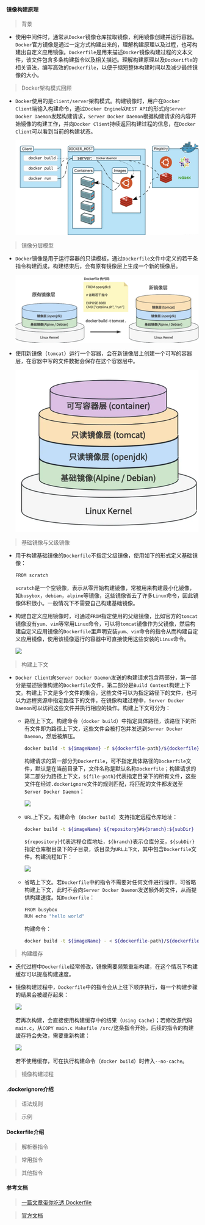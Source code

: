 #### 镜像构建原理

> 背景

* 使用中间件时，通常从```Docker```镜像仓库拉取镜像，利用镜像创建并运行容器。```Docker```官方镜像是通过一定方式构建出来的，理解构建原理以及过程，也可构建出自定义应用镜像。```Dockerfile```是用来描述```Docker```镜像构建过程的文本文件，该文件包含多条构建指令以及相关描述。理解构建原理以及```Dockerifle```的相关语法，编写高效的```Dockerfile```，以便于缩短整体构建时间以及减少最终镜像的大小。

> Docker架构模式回顾

* ```Docker```使用的是```client/server```架构模式。构建镜像时，用户在```Docker Client```端输入构建命令，通过```Docker Engine```以```REST API```的形式向```Server Docker Daemon```发起构建请求，```Server Docker Daemon```根据构建请求的内容开始镜像的构建工作，并向```Docker Client```持续返回构建过程的信息，在```Docker Client```可以看到当前的构建状态。

  ![](https://raw.githubusercontent.com/Garden12138/picbed-cloud/main/minikube/Snipaste_2023-03-21_12-02-51.png)

> 镜像分层模型

* ```Docker```镜像是用于运行容器的只读模板，通过```Dockerfile```文件中定义的若干条指令构建而成，构建结束后，会有原有镜像层上生成一个新的镜像层。
  
    ![](https://raw.githubusercontent.com/Garden12138/picbed-cloud/main/minikube/Snipaste_2023-03-21_16-52-07.png)

* 使用新镜像（```tomcat```）运行一个容器，会在新镜像层上创建一个可写的容器层，在容器中写的文件数据会保存在这个容器层中。

  ![](https://raw.githubusercontent.com/Garden12138/picbed-cloud/main/minikube/Snipaste_2023-03-21_16-57-02.png)

> 基础镜像与父级镜像

* 用于构建基础镜像的```Dockerfile```不指定父级镜像，使用如下的形式定义基础镜像：
  
  ```bash
  FROM scratch
  ```

  ```scratch```是一个空镜像，表示从零开始构建镜像，常被用来构建最小化镜像，如```busybox```，```debian```，```alpine```等镜像，这些镜像省去了许多```Linux```命令，因此镜像体积很小。一般情况下不需要自己构建基础镜像。

* 构建自定义应用镜像时，可通过```FROM```指定使用的父级镜像，比如官方的```tomcat```镜像没有```yum```、```vim```等常用```Linux```命令，可以将```tomcat```镜像作为父镜像，然后构建自定义应用镜像的```Dockerfile```里声明安装```yum```、```vim```命令的指令从而构建自定义应用镜像，使用该镜像运行的容器中可直接使用这些安装的```Linux```命令。

  ![](https://raw.githubusercontent.com/Garden12138/picbed-cloud/main/minikube/Snipaste_2023-03-21_22-45-18.png)

> 构建上下文

* ```Docker Client```向```Server Docker Daemon```发送的构建请求包含两部分，第一部分是描述镜像构建的```Dockerfile```文件，第二部分是```Build Context```构建上下文。构建上下文是多个文件的集合，这些文件可以为指定路径下的文件，也可以为远程资源中指定路径下的文件，在镜像构建过程中，```Server Docker Daemon```可以访问这些文件并执行相应的操作。构建上下文可分为：

  * 路径上下文。构建命令（```docker build```）中指定具体路径，该路径下的所有文件即为路径上下文，这些文件会被打包并发送到```Server Docker Daemon```，然后被解压。

    ```bash
    docker build -t ${imageName} -f ${dockerfile-path}/${dockerfile} ${file-path} 
    ``` 
    
    构建请求的第一部分为```Dockerfile```，可不指定具体路径的```Dockerfile```文件，默认是在当前目录下，文件名称是默认名称```Dockerfile```；构建请求的第二部分为路径上下文，```${file-path}```代表指定目录下的所有文件，这些文件在经过```.dockerignore```文件的规则匹配，将匹配的文件都发送至```Server Docker Daemon```：

      ![](https://raw.githubusercontent.com/Garden12138/picbed-cloud/main/minikube/Snipaste_2023-03-22_15-16-59.png)

  * ```URL```上下文。构建命令（```docker build```）支持指定远程仓库地址：

    ```bash
    docker build -t ${imageName} ${repository}#${branch}:${subDir}
    ```  

    ```${repository}```代表远程仓库地址，```${branch}```表示仓库分支，```${subDir}```指定仓库根目录下的子目录，该目录为```URL上下文```，其中包含```Dockerfile```文件。构建流程如下：

      ![](https://raw.githubusercontent.com/Garden12138/picbed-cloud/main/minikube/Snipaste_2023-03-22_16-26-04.png)
   
  * 省略上下文。若```Dockerfile```中的指令不需要对任何文件进行操作，可省略构建上下文，此时不会向```Server Docker Daemon```发送额外的文件，从而提供构建速度。如```Dockerfile```：

    ```bash
    FROM busybox
    RUN echo "hello world"
    ```

    构建命令：

    ```bash
    docker build -t ${imageName} - < ${dockerfile-path}/${dockerfile}
    ``` 

> 构建缓存

* 迭代过程中```Dockerfile```经常修改，镜像需要频繁重新构建，在这个情况下构建缓存可以提高构建速度。
* 镜像构建过程中，```Dockerfile```中的指令会从上往下顺序执行，每一个构建步骤的结果会被缓存起来：

  ![](https://raw.githubusercontent.com/Garden12138/picbed-cloud/main/minikube/Snipaste_2023-03-23_17-35-58.png)

  若再次构建，会直接使用构建缓存中的结果（```Using Cache```）；若修改源代码```main.c```，从```COPY main.c Makefile /src/```这条指令开始，后续的指令的构建缓存将会失效，需要重新构建：

  ![](https://raw.githubusercontent.com/Garden12138/picbed-cloud/main/minikube/Snipaste_2023-03-23_17-41-21.png)

  若不使用缓存，可在执行构建命令（```docker build```）时传入```--no-cache```。

> 镜像构建过程

#### .dockerignore介绍

> 语法规则

> 示例

#### Dockerfile介绍

> 解析器指令

> 常用指令

> 其他指令

#### 参考文档

> [一篇文章带你吃透 Dockerfile](https://juejin.cn/post/7179042892395053113)

> [官方文档](https://docs.docker.com/reference/)